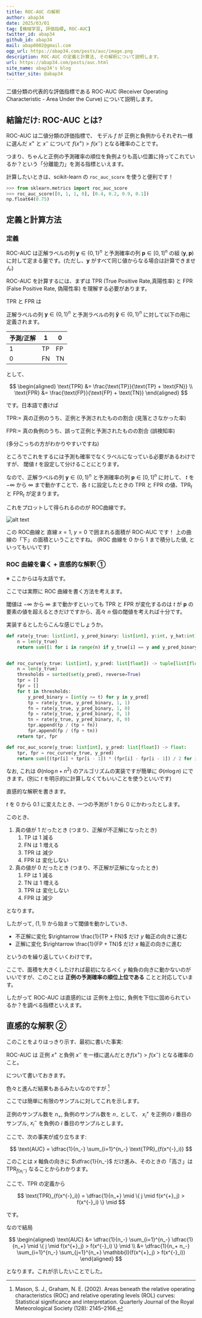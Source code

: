 ```yaml
---
title: ROC-AUC の解釈
author: abap34
date: 2025/03/01
tag: [機械学習, 評価指標, ROC-AUC]
twitter_id: abap34
github_id: abap34
mail: abap0002@gmail.com
ogp_url: https://abap34.com/posts/auc/image.png
description: ROC-AUC の定義と計算法, その解釈について説明します。
url: https://abap34.com/posts/auc.html
site_name: abap34's blog
twitter_site: @abap34
---
```



二値分類の代表的な評価指標である ROC-AUC (Receiver Operating Characteristic - Area Under the Curve) について説明します。

## 結論だけ: ROC-AUC とは?

ROC-AUC は二値分類の評価指標で、
モデル $f$ が 正例と負例からそれぞれ一様に選んだ $x^{+}$ と $x^{-}$ について $f(x^{+}) > f(x^{-})$ となる確率のことです。 

つまり、ちゃんと正例の予測確率の順位を負例よりも高い位置に持ってこれているか？という「分離能力」を測る指標といえます。

計算したいときは、scikit-learn の `roc_auc_score` を使うと便利です！

```python
>>> from sklearn.metrics import roc_auc_score
>>> roc_auc_score([0, 1, 1, 0], [0.4, 0.2, 0.9, 0.1]) 
np.float64(0.75)
```


## 定義と計算方法

### 定義

ROC-AUC は正解ラベルの列 $\mathbf{y} \in \{0, 1\}^n$ と予測確率の列 $\mathbf{p} \in [0, 1]^n$ の組 $(\mathbf{y}, \mathbf{p})$ に対して定まる量です。(ただし、$\mathbf{y}$ がすべて同じ値からなる場合は計算できません)

ROC-AUC を計算するには、まずは TPR (True Positive Rate,真陽性率) と FPR (False Positive Rate, 偽陽性率) を理解する必要があります。

TPR と FPR は

正解ラベルの列 $\mathbf{y} \in \{0, 1\}^n$ と予測ラベルの列 $\mathbf{\hat{y}} \in \{0, 1\}^n$ に対して以下の用に定義されます。

| 予測/正解 | 1 | 0 |
| --- | --- | --- |
| 1 | TP | FP |
| 0 | FN | TN |

として、

$$
\begin{aligned}
\text{TPR} &= \frac{\text{TP}}{\text{TP} + \text{FN}} \\
\text{FPR} &= \frac{\text{FP}}{\text{FP} + \text{TN}}
\end{aligned}
$$

です。日本語で書けば

$\text{TPR} :=$ 真の正例のうち、正例と予測されたものの割合 (見落とさなかった率)

$\text{FPR} :=$ 真の負例のうち、誤って正例と予測されたものの割合 (誤検知率)

(多分こっちの方がわかりやすいですね)

ところでこれをするには予測も確率でなくラベルになっている必要があるわけですが、
閾値 $t$ を設定して分けることにとります。

なので、正解ラベルの列 $\mathbf{y} \in \{0, 1\}^n$ と予測確率の列 $\mathbf{p} \in [0, 1]^n$ に対して、 $t$ を $-\infty$ から $\infty$ まで動かすことで、各 $t$ に設定したときの TPR と FPR の値、$\text{TPR}_t$ と $\text{FPR}_t$ が定まります。


これをプロットして得られるののが ROC曲線です。

![alt text](auc/image.png)

この ROC曲線と 直線 $x = 1$, $y = 0$ で囲まれる面積が ROC-AUC です！
上の曲線の「下」の面積ということですね。
(ROC 曲線を 0 から 1 まで積分した値, といってもいいです)

### ROC 曲線を書く + 直感的な解釈 ①

※ ここからは与太話です。

ここでは実際に ROC 曲線を書く方法を考えます。

閾値は $-\infty$ から $\infty$ まで動かすといっても $\text{TPR}$ と $\text{FPR}$ が変化するのは $t$ が $\mathbf{p}$ の要素の値を超えるときだけですから、高々 $n$ 個の閾値を考えれば十分です。

実装するとしたらこんな感じでしょうか。

```python
def rate(y_true: list[int], y_pred_binary: list[int], y:int, y_hat:int) -> float:
    n = len(y_true)
    return sum([1 for i in range(n) if y_true[i] == y and y_pred_binary[i] == y_hat]) / n


def roc_curve(y_true: list[int], y_pred: list[float]) -> tuple[list[float], list[float]]:
    n = len(y_true)
    thresholds = sorted(set(y_pred), reverse=True)
    tpr = []
    fpr = []
    for t in thresholds:
        y_pred_binary = [int(y >= t) for y in y_pred]
        tp = rate(y_true, y_pred_binary, 1, 1)
        fn = rate(y_true, y_pred_binary, 1, 0)
        fp = rate(y_true, y_pred_binary, 0, 1)
        tn = rate(y_true, y_pred_binary, 0, 0)
        tpr.append(tp / (tp + fn))
        fpr.append(fp / (fp + tn))
    return tpr, fpr

def roc_auc_score(y_true: list[int], y_pred: list[float]) -> float:
    tpr, fpr = roc_curve(y_true, y_pred)
    return sum([(tpr[i] + tpr[i - 1]) * (fpr[i] - fpr[i - 1]) / 2 for i in range(1, len(tpr))]) 
```

なお, これは $\Theta(n \log n + n^2)$ のアルゴリズムの実装ですが簡単に $\Theta(n \log n)$ にできます。(別に $t$ を明示的に計算しなくてもいいことを使うといいです)


直感的な解釈を書きます。

$t$ を $0$ から $0.1$ に変えたとき、一つの予測が
$1$ から $0$ にかわったとします。

このとき、

1. 真の値が $1$ だったとき (つまり、正解が不正解になったとき)
   1. $\text{TP}$ は 1 減る
   2. $\text{FN}$ は 1 増える
   3. $\text{TPR}$ は 減少
   4. $\text{FPR}$ は 変化しない
2. 真の値が $0$ だったとき (つまり、不正解が正解になったとき)
   1. $\text{FP}$ は 1 減る
   2. $\text{TN}$ は 1 増える
   3. $\text{TPR}$ は 変化しない
   4. $\text{FPR}$ は 減少

となります。

したがって, $(1, 1)$ から始まって閾値を動かしていき、

- 不正解に変化  $\rightarrow \frac{1}{TP + FN}$ だけ $y$ 軸正の向きに進む
- 正解に変化 $\rightarrow \frac{1}{FP + TN}$ だけ $x$ 軸正の向きに進む

というのを繰り返していくわけです。

ここで、面積を大きくしたければ最初になるべく $y$ 軸負の向きに動かないのがいいですが、このことは **正例の予測確率の順位上位である** ことと対応しています。


したがって ROC-AUC は直感的には 正例を上位に, 負例を下位に固められているか？を調べる指標といえます。

## 直感的な解釈 ②

このことをよりはっきり示す、最初に書いた事実:

ROC-AUC は 正例 $x^{+}$ と負例 $x^{-}$ を一様に選んだとき$f(x^{+}) > f(x^{-})$ となる確率のこと。

について書いておきます。

色々と進んだ結果もあるみたいなのですが [^1]

ここでは簡単に有限のサンプルに対してこれを示します。

正例のサンプル数を $n_+$, 負例のサンプル数を $n_-$ として、
$x_i^{+}$ を正例の $i$ 番目のサンプル, $x_i^{-}$ を負例の $i$ 番目のサンプルとします。

ここで、次の事実が成り立ちます:

$$
\text{AUC} = \dfrac{1}{n_-} \sum_{i=1}^{n_-} \text{TPR}_{f(x^{-}_i)}
$$

このことは $x$ 軸負の向きに $\dfrac{1}{n_-}$  だけ進み、そのときの「高さ」は $\text{TPR}_{f(x^{-}_i)}$  なることからわかります。

ここで、$\text{TPR}$ の定義から

$$
\text{TPR}_{f(x^{-}_i)} = \dfrac{1}{n_+} \mid \{ j \mid f(x^{+}_j) > f(x^{-}_i) \} \mid
$$

です。

なので結局

$$
\begin{aligned}
\text{AUC} &= \dfrac{1}{n_-} \sum_{i=1}^{n_-} \dfrac{1}{n_+} \mid \{ j \mid f(x^{+}_j) > f(x^{-}_i) \} \mid \\
&= \dfrac{1}{n_+ n_-} \sum_{i=1}^{n_-} \sum_{j=1}^{n_+} \mathbb{I}(f(x^{+}_j) > f(x^{-}_i))
\end{aligned}
$$

となります。これが示したいことでした。

[^1]: Mason, S. J., Graham, N. E. (2002). Areas beneath the relative operating characteristics (ROC) and relative operating levels (ROL) curves: Statistical significance and interpretation. Quarterly Journal of the Royal Meteorological Society (128): 2145–2166.
